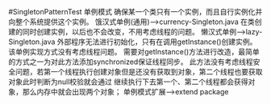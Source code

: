 #SingletonPatternTest
单例模式
	确保某一个类只有一个实例，而且自行实例化并向整个系统提供这个实例。
饿汉式单例(通用)-->currency-Singleton.java
	在类创建的同时创建实例，以后也不会改变，不用考虑线程的问题。
懒汉式单例-->lazy-Singleton.java
	外部程序无法进行初始化，只有在调用getInstance()创建实例。
	该单例实现方式没有考虑线程问题。
	需要对getInstance()方法进行改造，最简单的方式之一为对此方法添加synchronized保证线程同步。
	此方法没有考虑线程安全问题，若第一个线程执行创建对象但是还没有获取到对象，第二个线程也要获取对象此时判断为null校验就会通过
	继续执行下去第一个、第二个线程都会获得对象，那么内存中就会出现两个对象；
单例模式扩展-->extend package
	

